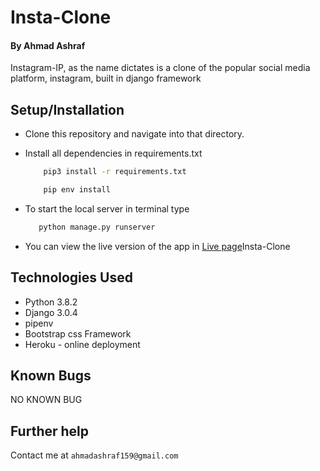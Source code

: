 # Insta-Clone

#### By Ahmad Ashraf
Instagram-IP, as the name dictates is a clone of the popular social media platform, instagram, built in django framework

## Setup/Installation
* Clone this repository and navigate into that directory.
* Install all dependencies in requirements.txt
    ```bash
        pip3 install -r requirements.txt
    ```

    ```bash
        pip env install
    ```
* To start the local server in terminal type
     ```bash
        python manage.py runserver
    ```
* You can view the live version of the app in [Live page]("https://")Insta-Clone




## Technologies Used
+ Python 3.8.2
+ Django 3.0.4
+ pipenv
+ Bootstrap css Framework
+ Heroku - online deployment

## Known Bugs
  NO KNOWN BUG
## Further help
Contact me at  `ahmadashraf159@gmail.com`
